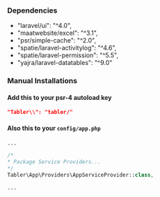 ### Dependencies

- "laravel/ui": "^4.0",
- "maatwebsite/excel": "^3.1",
- "psr/simple-cache": "^2.0",
- "spatie/laravel-activitylog": "^4.6",
- "spatie/laravel-permission": "^5.5",
- "yajra/laravel-datatables": "^9.0"

### Manual Installations

#### Add this to your psr-4 autoload key

```json
"Tabler\\": "tabler/"
```

#### Also this to your `config/app.php`

```php
...

/*
* Package Service Providers...
*/
Tabler\App\Providers\AppServiceProvider::class,

...
```